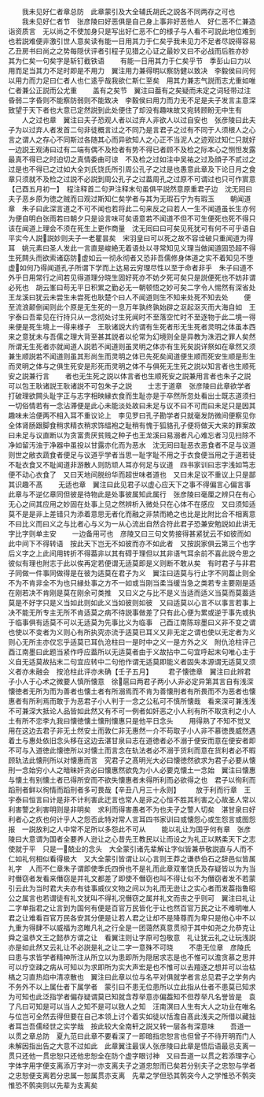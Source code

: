 <!-- { "loadSidebar": true } -->
　　我未见好仁者章总防　此章蒙引及大全辅氏胡氏之説各不同两存之可也
　　我未见好仁者节　张彦陵曰好恶俱是自己身上事非好恶他人　好仁恶不仁兼造诣资质言　无以尚之不使加身只是写出好仁恶不仁的様子与人看不可説此地位难到也若説难便非激引世人意矣读有能一日用其力于仁矣乎我未见力不足者尽説得容易　乙丑房书曰尚之之势每隠伏评者引程子见猎之心证之最妙又曰不必战而后胜亦妙　其为仁矣一句矣字是斩钉截铁语
　　有能一日用其力于仁矣乎节　季彭山曰力以用而足当其力不足时即是不用力　翼注用力兼得明以察防健以致决　李毅侯曰问何以用力而力足曰仁者人也仁逺乎哉我欲仁斯仁至矣　用其力兼志气説而志尤重如唯仁者兼公正説而公尤重
　　盖有之矣节　翼注曰葢有之矣疑而未定之词轻带过注昏弱二字昏则不能察防弱则不能致决　李毅侯曰用力而力无不足是夫子发言主意深致望于天下者也大意已定然説到此处便住了却没有趣味故又宛转顾盼无中生有
　　人之过也章　翼注曰夫子恐观人者以过弃人非欲人以过自安也　张彦陵曰此夫子为以过弃人者发首二句非徒概言过之不同乃是言君子之过有不同于人须根人之心言之谓人之存心不同斯过各随其心而异欲知人之心正不当泥人之迹观过知仁只就好一边説王观涛曰过有二端有偶不及检者有势不得已者顾不及检之际本心之恻怛发露最真不得已之时迫切之真情委曲可谅　不及检之过如注中吴祐之过及顔子不贰过之过是也不得已之过如大全刘氏饶氏所引周公孔子之过是也愚意此章及下论日月之食章只须就不及检之过説不必説到周公孔子之过葢周孔之过原不可谓过也只可作賔意【己酉五月初一】　程注释首二句尹注释末句虽俱平説然意原重君子边　沈无囘曰夫子恶乡原为徳之贼而曰观过斯知仁矣学者与其为无瑕石宁为有瑕玉
　　朝闻道章　朱子曰此深言道之不可不闻也若将此二句来反之曰若人一生不闻道虽长生亦何为便自明白张雨若曰朝夕只是设言味可矣语意若不闻道不但不可生便死也死不得只该在闻道上理会不须在死生上更作商量　沈无囘曰曰可矣见死犹可有何不可乎语自平实今人説説妙则夫子一老瞿昙矣　宋羽皇曰可以死之故不容诠破只重闻道为得耳　姚元素曰圣人发此一言直是峻絶无着语处以寻常知见义理当做闻道固恐超不得生死闗头而欲索诸窈防虚如云一彻永彻者又恐非吾儒修身体道之实不着知见不堕虚如何乃得闻道孔子所谓下学而上达易云穷理尽性以至于命者非乎　朱子曰道不外乎日用常行之间若见得道理分晓生固好死亦不妨夕死可矣只是説便死也不妨非谓必死也　胡云峯曰苟无平日积累之勤必无一朝顿悟之妙可矣二字令人惕然有深省处　王龙溪曰犹云未尝生未尝死也耿楚个曰人不闻道则生不知来处死不知去处
　　便至流浪颠倒闻则此个原是无生死的一息万年孰终孰始辟之沤起沤灭而大海自如　王宇泰曰吾辈见在行持只从一念彻处讨生死闻时不至落空忙时不至逐物于此二境一得来便是死生境上一得来様子　王耿诸説大约谓有生死者形无生死者灵明之体虽本西来之意犹未与吾儒之理大背至甚其説者以伦常为幻境则全是异教为洙泗之罪人矣然所谓无生死者亦就闻道人説若不闻道则虽灵明之体亦有生死矣説详祭如在章然又须兼生顺説若不闻道则虽其形尚生而灵明之体已先死矣闻道便生顺而死安生顺是形生而灵明之体与之俱生死安是形死而灵明之体不与俱死无生死之説以知言者也生顺死安之説兼行言
　　者也无生死之説以体言者也生顺死安之説兼用言者也朱子之説可以包王耿诸説王耿诸説不可包朱子之説
　　士志于道章　张彦陵曰此章欲学者打破理欲闗头耻字正与志字相映縁衣食而生耻亦是于卒然所忽处看出士既志道须扫一切俗情若有一念沾滞便是此心未能淡处故曰未足与议不曰不可而曰未足只是因其趣味未洽便两不相入耳不重议论上　李见罗曰孔子勘学者只就毫发防微间便察见你全体肾肠跟脚食稍求精衣稍求饰緼袍之耻稍有愧于狐貉孔子便将做天大来的罪案故曰未足与议直断以为贪富贵厌贫贱之种子也王龙溪曰易溺者凡心难忘者习见扫除不净如留汚浊于净器中虽投以甘露亦化而为恶水　沈无囘曰耻恶衣恶食者不足与议道则世之敝衣蔬食者便足与议道乎学者当思一耻字耻不用之于衣食便当用之于道若徒不耻衣食又不耻闻道非游散人则防顽人耳亦何足与议道　四书家训曰志字浅如笃志便不动心衣食了　又曰天地间脱纷华而超世味者道也　又曰未足议不重议上只是鄙其识趣不髙
　　无适也章　翼注曰此见君子以虚心应天下之事不得偏言心偏言事　此章与不逆亿章同但彼是待物此是处事彼属知此属行　张彦陵曰毫厘之辨只在有心无心之间其应用之妙固在处事上见之然辨析入微处只在心体不在感应　又曰须知适莫不是是非上差错只为添着意思无者化而融之非禁而絶之也比是比附比合不相离意不曰比义而曰义之与比者心与义为一从心流出自然合符此君子恐兼安勉説如此讲无字比字则单主安
　　一边备用可也　彦陵又曰三句文势接得甚紧犹云不如彼而如此中间下不得转语　按此天下岂无不如彼而亦不如此者　又按説家俱云第三个也字后义字之上此间用转折不得葢非以其有碍于理但以其非语气耳余前不喜此説今思之彼似有理也附志于此以俟再定若便谓无适莫即是义则断不敢从矣　有时君子与非君子同做一件事同做得是在彼为适莫在君子为义　翼注曰适莫与行止字不同葢止则全不为不肯非全不为也只縁处事之方不一如或当刚当柔当缓当急之类若专主要刚是适在刚若决不肯刚是莫在刚余可类推　又曰义之与比不是义当适而适义当莫而莫葢适莫是不好字只是义当如此则如此义当如彼则如彼　又曰适莫以心言不以事言若事上决不能无所专主无所不肯适莫之病不待説事做差了只有此心便为累或逆于事先或执于临事俱有适莫不可以无适莫为先事比义为临事　己酉江南陈琮墨曰义非不变之谓也使以不变者为义则心有所执究亦流于适莫已耳义又非无定之谓也使以无定者为义则心无所主亦仅忘乎适莫已耳仇沧柱曰一是时中之义一是方外之义　附仇沧柱评己酉江南墨曰此题当紧作呼应葢所以无适莫者由于义故拈中二句宜呼起末句唯心主于义自无适莫故拈末二句宜应转中二句他作谓无适莫即能义者固失本源谓无适莫又须义者亦未融会　按沧柱此评亦未确【壬子五月】
　　君子懐徳章　翼注曰此辨君子小人于心术之微要人慎所懐意　徐扈曰两君子两小人非必定异第其言自有浅深懐徳者无所为而为善者也懐土者有所溺焉而不肯为善懐刑者有所畏而不为恶者也懐惠者有所利焉而敢于为恶君子小人判于一念之公私可不慎所懐哉　看来深可兼浅浅不可兼深大抵论人品皆如此然又有不可一例者如奸恶之小人利有所不取贪利之小人土有所不恋李九我曰懐徳懐土懐刑懐惠只是他平日念头
　　用得熟了不知不觉又用在这边去君子非无土然安土而敦仁非无惠然一介不苟取子小人非不慕徳畏威然遇着土与惠处依旧念头移在这边去湛甘泉曰志在道徳者必不溺于便安而意在便安者即不可与入道徳此懐徳所以对懐土而言念在轨法者必不溺于货利而意在货利者必不暇顾轨法此懐刑所以对懐惠而言　究君子之髙明光大必曰懐徳然欲求为君子必要从懐刑一念始穷小人之暗昧奸贪必曰懐惠然欲免为小人必要克懐土一念始　翼注曰懐惠与懐土有别懐土者已得所安而不欲失懐惠者未得所利而必欲得之也　君子以徇利而蹈刑者鲜以徇情而蹈刑者多可畏哉【辛丑八月三十永则】
　　放于利而行章　王宇泰曰恒言曰计是非不计利害此迂言也常人是非之心恒不胜其利害之心故圣人常以利害警之利害明则是非明矣　求利而得害愚者不为也夫子之警人切矣　湛甘泉曰好利者心之疚也何计乎人之怨否此特对常人言耳四书家训曰或懐怨心或生怨言或图怨报　一説放利之人中常不足所以多怨此不可从
　　能以礼让为国乎何有章　张彦陵曰大意谓为国者全要养人逊让之心昔先王教民以让而设之为礼正以黙柔天下之志使就于平　只是一兢业的念头　大全蒙引诸先辈解让字似皆兼恭敬説直与人而不仁如礼何相似看得极大　又大全蒙引皆谓让以心言则王莽之谦恭伯石之辞邑似皆属礼字　人而不仁章朱子谓即使季氏四佾也不是礼而此章双峯饶氏及存疑皆以为为当时僭窃者发看来僭窃是并礼文都差了即使不僭窃也叫不得让似不为僭窃者发不若蒙引云此为当时君大夫亦有徒事威仪文物之间以为礼而无逊让之实心者而发葢指鲁昭公之属言也若谓徒有礼文犹叫不得礼况僭窃之属幷礼文而丧之乎则可　翼注曰礼让二字单指君之让言到为国何有便是百官万民皆化于让也然百官万民之让不难明唯人君之让难看百官万民各安其分便是让若人君之让却不是降尊而为卑只是他心中不以九重为得肆不以威福为恣睢凡礼之行全是一团蔼然真意贯彻于其中如尧之允恭克让舜之温恭文王之懿恭方谓之让　看翼注则让字原可包敬意　礼让犹云礼之让玩浅説亦是如此然又云礼让不必説是礼之让二字一意殊不可晓
　　不患无位章　彦陵氏曰患与求皆学者精神所注从所立以为患即所为隠居求志是也不惟可以澹贪慕之思并可以疗空疎之病从可知以为求即所为实大声宏是也不惟可以去羶逐之想并可以治枯槁之习直热焰中清凉散也　翼注曰此章以位与名平对俱就学者言总见君子之学务内不务外不以上属仕者下属学者　蒙引曰不患无位患所以立此指从仕者不患莫已知求为可知也此泛指学者偏存疑谓莫已知就含荐举意亦偏葢知不但荐举凡名誉皆是　袁了凡曰可知是可以当人之知不是可以致人之知　汪南溟曰人生有大人之功业在唯名与位岂可全然去得但要在自己本领上讨个着实如徒以恬澹自髙此浅夫之所借以藏拙者耳岂吾儒经世之实学哉　按此较大全南轩之説又转一层各有深意味
　　吾道一以贯之章总防　夏九范曰此章不要看深了一即暗指忠恕言也但曾子不待开明而门人未解因指出告之大意不过如此　此章翼注最误人张彦陵曰此章是悟后语最忌支离一贯只还他一贯忠恕只还他忠恕全在防个虚字眼讨神　又曰吾道一以贯之若添理字心字体字用字便支离添万字对一亦支离夫子之道忠恕而已矣若分别夫子之忠恕与学者之忠恕便支离若分忠属一恕属贯亦支离　先辈之学但恐其鹘突今人之学惟恐不鹘突惟恐不鹘突则以先辈为支离矣
